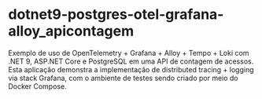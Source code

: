 # dotnet9-postgres-otel-grafana-alloy_apicontagem
Exemplo de uso de OpenTelemetry + Grafana + Alloy + Tempo + Loki com .NET 9, ASP.NET Core e PostgreSQL em uma API de contagem de acessos. Esta aplicação demonstra a implementação de distributed tracing + logging via stack Grafana, com o ambiente de testes sendo criado por meio do Docker Compose.
